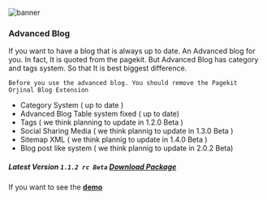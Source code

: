 ![banner](https://res.cloudinary.com/devpenguen/image/upload/v1530088396/image_dct8au.png)

### Advanced Blog

If you want to have a blog that is always up to date. An Advanced blog for you. In fact, It is quoted from the pagekit. But Advanced Blog has category and tags system. So that It is best biggest difference.

`Before you use the advanced blog. You should remove the Pagekit Orjinal Blog Extension`

- Category System ( up to date )
- Advanced Blog Table system fixed ( up to date)
- Tags ( we think planning to update in 1.2.0 Beta )
- Social Sharing Media ( we think plannig to update in 1.3.0 Beta )
- Sitemap XML ( we think plannig to update in 1.4.0 Beta )
- Blog post like system ( we think plannig to update in 2.0.2 Beta)


##### Latest Version `1.1.2 rc Beta` [Download Package](https://github.com/devpenguennet/dpnblog/releases/tag/1.1.2)

If you want to see the **[demo](http://pastheme.com/module/advanced-blog)**
